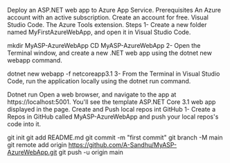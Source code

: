Deploy an ASP.NET web app to Azure App Service.
Prerequisites
An Azure account with an active subscription. Create an account for free.
Visual Studio Code.
The Azure Tools extension.
Steps
1- Create a new folder named MyFirstAzureWebApp, and open it in Visual Studio Code.

mkdir MyASP-AzureWebApp
CD MyASP-AzureWebApp
2- Open the Terminal window, and create a new .NET web app using the dotnet new webapp command.

dotnet new webapp -f netcoreapp3.1
3- From the Terminal in Visual Studio Code, run the application locally using the dotnet run command.

Dotnet run
Open a web browser, and navigate to the app at https://localhost:5001.
You'll see the template ASP.NET Core 3.1 web app displayed in the page.
Create and Push local repos int GitHub
1- Create a Repos in GitHub called MyASP-AzureWebApp and push your local repos's code into it.

git init
git add README.md
git commit -m "first commit"
git branch -M main
git remote add origin https://github.com/A-Sandhu/MyASP-AzureWebApp.git
git push -u origin main